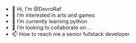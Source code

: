- 👋 Hi, I’m @DevroRaf
- 👀 I’m interested in arts and games
- 🌱 I’m currently learning python
- 💞️ I’m looking to collaborate on ...
- 📫 How to reach me a senior fullstack developer

<!---
DevroRaf/DevroRaf is a ✨ special ✨ repository because its `README.md` (this file) appears on your GitHub profile.
You can click the Preview link to take a look at your changes.
--->
